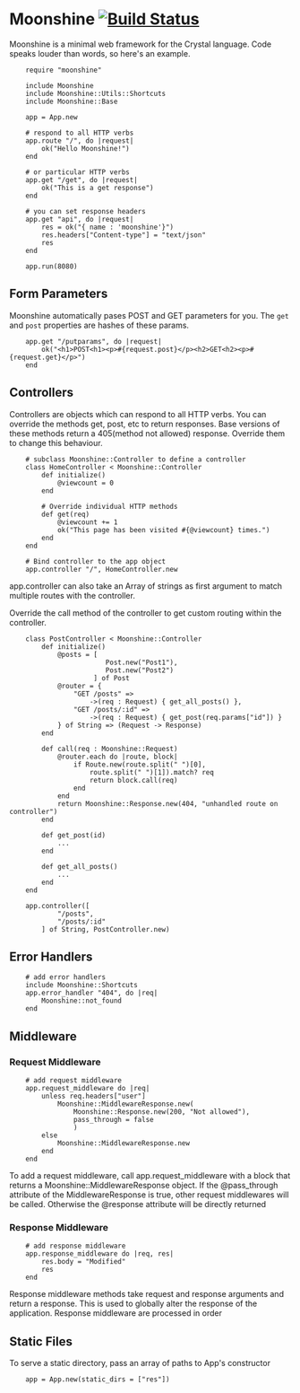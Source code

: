 # Moonshine [![Build Status](https://travis-ci.org/dhruvrajvanshi/Moonshine.svg?branch=master)](https://travis-ci.org/dhruvrajvanshi/Moonshine)
Moonshine is a minimal web framework for the Crystal language.
Code speaks louder than words, so here's an example.

```crystal
    require "moonshine"

    include Moonshine
    include Moonshine::Utils::Shortcuts
    include Moonshine::Base

    app = App.new

    # respond to all HTTP verbs
    app.route "/", do |request|
        ok("Hello Moonshine!")
    end

    # or particular HTTP verbs
    app.get "/get", do |request|
        ok("This is a get response")
    end

    # you can set response headers
    app.get "api", do |request|
        res = ok("{ name : 'moonshine'}")
        res.headers["Content-type"] = "text/json"
        res
    end

    app.run(8080)
```

## Form Parameters
Moonshine automatically pases POST and GET parameters for you. The `get` and `post` properties are hashes of these params.

```crystal
	app.get "/putparams", do |request|
		ok("<h1>POST<h1><p>#{request.post}</p><h2>GET<h2><p>#{request.get}</p>")
	end
```

## Controllers
Controllers are objects which can respond to all HTTP verbs. You can override the methods get, post, etc to return responses. Base versions of these methods return a 405(method not allowed) response. Override them to change this behaviour.

```crystal
	# subclass Moonshine::Controller to define a controller
	class HomeController < Moonshine::Controller
		def initialize()
			@viewcount = 0
		end

		# Override individual HTTP methods
		def get(req)
			@viewcount += 1
			ok("This page has been visited #{@viewcount} times.")
		end
	end

	# Bind controller to the app object
	app.controller "/", HomeController.new
```

app.controller can also take an Array of strings as first argument to match multiple routes with the controller.

Override the call method of the controller to get custom routing within the controller.

```crystal
	class PostController < Moonshine::Controller
		def initialize()
			@posts = [
						Post.new("Post1"),
						Post.new("Post2")
					 ] of Post
			@router = {
				"GET /posts" =>
					->(req : Request) { get_all_posts() },
				"GET /posts/:id" =>
					->(req : Request) { get_post(req.params["id"]) }
			} of String => (Request -> Response)
		end

		def call(req : Moonshine::Request)
			@router.each do |route, block|
				if Route.new(route.split(" ")[0],
					route.split(" ")[1]).match? req
					return block.call(req)
				end
			end
			return Moonshine::Response.new(404, "unhandled route on controller")
		end

		def get_post(id)
			...
		end

		def get_all_posts()
			...
		end
	end

	app.controller([
			"/posts",
			"/posts/:id"
		] of String, PostController.new)
```

## Error Handlers
```crystal
	# add error handlers
	include Moonshine::Shortcuts
	app.error_handler "404", do |req|
		Moonshine::not_found
	end
```

## Middleware
### Request Middleware

```crystal
	# add request middleware
	app.request_middleware do |req|
		unless req.headers["user"]
			Moonshine::MiddlewareResponse.new(
				Moonshine::Response.new(200, "Not allowed"),
				pass_through = false
				)
		else
			Moonshine::MiddlewareResponse.new
		end
	end
```

To add a request middleware, call app.request_middleware with a block that returns a Moonshine::MiddlewareResponse object. If the @pass_through attribute of the MiddlewareResponse is true, other request middlewares will be called. Otherwise the @response attribute will be directly returned

### Response Middleware
```crystal
	# add response middleware
	app.response_middleware do |req, res|
		res.body = "Modified"
		res
	end
```
Response middleware methods take request and response arguments and return a response. This is used to globally alter the response of the application. Response middleware are processed in order

## Static Files
To serve a static directory, pass an array of paths to App's constructor

```crystal
	app = App.new(static_dirs = ["res"])
```
